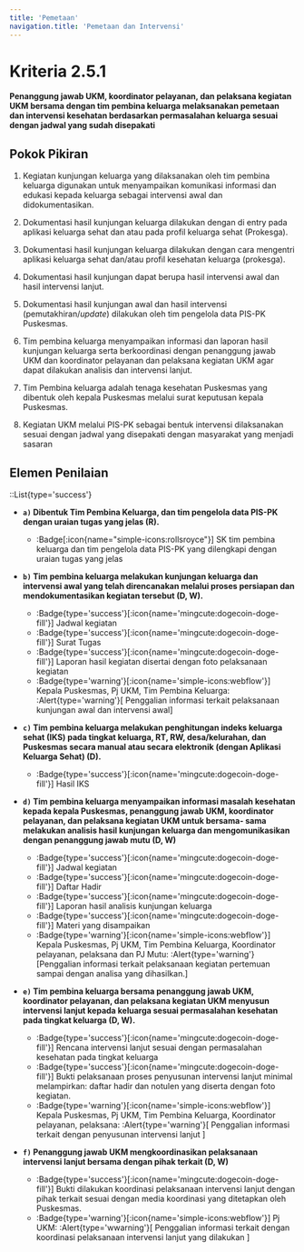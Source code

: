 ```yaml
---
title: 'Pemetaan'
navigation.title: 'Pemetaan dan Intervensi'
---
```


# Kriteria 2.5.1 
**Penanggung jawab UKM, koordinator pelayanan, dan pelaksana kegiatan UKM bersama dengan tim pembina keluarga melaksanakan pemetaan dan intervensi kesehatan berdasarkan permasalahan keluarga sesuai dengan jadwal yang sudah disepakati** 



## Pokok Pikiran 

1. Kegiatan kunjungan keluarga yang dilaksanakan oleh tim pembina keluarga digunakan untuk  menyampaikan komunikasi informasi dan edukasi kepada keluarga sebagai intervensi awal dan didokumentasikan. 

2. Dokumentasi hasil kunjungan keluarga dilakukan dengan di entry pada aplikasi keluarga sehat dan atau pada profil keluarga sehat (Prokesga). 

3. Dokumentasi hasil kunjungan keluarga dilakukan dengan cara mengentri aplikasi keluarga sehat dan/atau profil kesehatan keluarga (prokesga). 

4. Dokumentasi hasil kunjungan dapat berupa hasil intervensi awal dan hasil intervensi lanjut. 

5. Dokumentasi  hasil  kunjungan  awal   dan   hasil intervensi (pemutakhiran/*update*) dilakukan oleh tim pengelola data PIS-PK Puskesmas. 

6. Tim pembina keluarga menyampaikan informasi dan laporan hasil kunjungan keluarga serta berkoordinasi dengan penanggung jawab UKM dan koordinator pelayanan dan pelaksana kegiatan UKM agar dapat dilakukan analisis dan intervensi lanjut. 

7. Tim Pembina keluarga adalah tenaga kesehatan Puskesmas yang dibentuk oleh kepala Puskesmas melalui surat keputusan kepala Puskesmas. 

8. Kegiatan UKM melalui PIS-PK sebagai bentuk intervensi dilaksanakan sesuai dengan jadwal yang disepakati dengan masyarakat yang menjadi sasaran 

## Elemen Penilaian 
::List{type='success'}

- **`a)` Dibentuk Tim Pembina Keluarga, dan tim pengelola data PIS-PK dengan uraian tugas yang jelas (R).**  

  - :Badge[:icon{name="simple-icons:rollsroyce"}] SK tim pembina keluarga dan tim pengelola data PIS-PK yang dilengkapi dengan uraian tugas yang jelas 

- **`b)` Tim pembina keluarga melakukan kunjungan keluarga dan intervensi awal yang telah direncanakan melalui proses persiapan dan mendokumentasikan kegiatan tersebut (D, W).** 

  - :Badge{type='success'}[:icon{name='mingcute:dogecoin-doge-fill'}] Jadwal kegiatan 
  - :Badge{type='success'}[:icon{name='mingcute:dogecoin-doge-fill'}] Surat Tugas 
  - :Badge{type='success'}[:icon{name='mingcute:dogecoin-doge-fill'}] Laporan hasil kegiatan disertai dengan foto pelaksanaan kegiatan
  - :Badge{type='warning'}[:icon{name='simple-icons:webflow'}] Kepala Puskesmas, Pj UKM, Tim Pembina Keluarga: :Alert{type='warning'}[  Penggalian informasi terkait pelaksanaan kunjungan awal dan intervensi awal] 

- **`c)` Tim pembina keluarga melakukan penghitungan indeks keluarga sehat (IKS) pada tingkat keluarga, RT, RW, desa/kelurahan, dan Puskesmas secara manual atau secara elektronik (dengan Aplikasi Keluarga Sehat) (D).**  

  - :Badge{type='success'}[:icon{name='mingcute:dogecoin-doge-fill'}] Hasil IKS 
- **`d)` Tim pembina keluarga menyampaikan informasi masalah kesehatan kepada kepala Puskesmas, penanggung jawab UKM, koordinator pelayanan, dan pelaksana kegiatan UKM untuk bersama- sama melakukan analisis hasil kunjungan keluarga dan mengomunikasikan dengan penanggung jawab mutu (D, W)** 

  - :Badge{type='success'}[:icon{name='mingcute:dogecoin-doge-fill'}] Jadwal kegiatan 
  - :Badge{type='success'}[:icon{name='mingcute:dogecoin-doge-fill'}] Daftar Hadir 
  - :Badge{type='success'}[:icon{name='mingcute:dogecoin-doge-fill'}] Laporan hasil analisis kunjungan keluarga 
  - :Badge{type='success'}[:icon{name='mingcute:dogecoin-doge-fill'}] Materi yang disampaikan
  - :Badge{type='warning'}[:icon{name='simple-icons:webflow'}] Kepala Puskesmas, Pj UKM, Tim Pembina Keluarga, Koordinator pelayanan, pelaksana dan PJ Mutu: :Alert{type='warning'}[Penggalian informasi terkait pelaksanaan kegiatan pertemuan sampai dengan analisa yang dihasilkan.] 

- **`e)` Tim pembina keluarga bersama penanggung jawab UKM, koordinator pelayanan, dan pelaksana kegiatan UKM menyusun intervensi lanjut kepada keluarga sesuai permasalahan kesehatan pada tingkat keluarga (D, W).** 

  - :Badge{type='success'}[:icon{name='mingcute:dogecoin-doge-fill'}] Rencana intervensi lanjut sesuai dengan permasalahan kesehatan pada tingkat keluarga 
  - :Badge{type='success'}[:icon{name='mingcute:dogecoin-doge-fill'}] Bukti pelaksanaan proses penyusunan intervensi lanjut minimal melampirkan: daftar hadir dan notulen yang diserta dengan foto kegiatan.
  - :Badge{type='warning'}[:icon{name='simple-icons:webflow'}] Kepala Puskesmas, Pj UKM, Tim Pembina Keluarga, Koordinator pelayanan, pelaksana: :Alert{type='warning'}[ Penggalian informasi terkait dengan penyusunan intervensi lanjut ]

- **`f)` Penanggung jawab UKM mengkoordinasikan pelaksanaan intervensi lanjut bersama dengan pihak terkait (D, W)**  

  - :Badge{type='success'}[:icon{name='mingcute:dogecoin-doge-fill'}] Bukti dilakukan koordinasi pelaksanaan intervensi lanjut dengan pihak terkait sesuai dengan media koordinasi yang ditetapkan oleh Puskesmas. 
  - :Badge{type='warning'}[:icon{name='simple-icons:webflow'}] Pj UKM: :Alert{type='wwarning'}[ Penggalian informasi terkait dengan koordinasi pelaksanaan intervensi lanjut yang dilakukan ]
